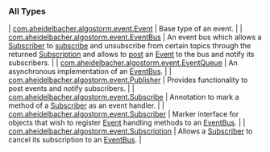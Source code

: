 

### All Types

| [com.aheidelbacher.algostorm.event.Event](../com.aheidelbacher.algostorm.event/-event.md) | Base type of an event. |
| [com.aheidelbacher.algostorm.event.EventBus](../com.aheidelbacher.algostorm.event/-event-bus/index.md) | An event bus which allows a [Subscriber](../com.aheidelbacher.algostorm.event/-subscriber.md) to [subscribe](../com.aheidelbacher.algostorm.event/-event-bus/subscribe.md) and unsubscribe from
certain topics through the returned [Subscription](../com.aheidelbacher.algostorm.event/-subscription/index.md) and allows to [post](../com.aheidelbacher.algostorm.event/-publisher/post.md) an
[Event](../com.aheidelbacher.algostorm.event/-event.md) to the bus and notify its subscribers. |
| [com.aheidelbacher.algostorm.event.EventQueue](../com.aheidelbacher.algostorm.event/-event-queue/index.md) | An asynchronous implementation of an [EventBus](../com.aheidelbacher.algostorm.event/-event-bus/index.md). |
| [com.aheidelbacher.algostorm.event.Publisher](../com.aheidelbacher.algostorm.event/-publisher/index.md) | Provides functionality to post events and notify subscribers. |
| [com.aheidelbacher.algostorm.event.Subscribe](../com.aheidelbacher.algostorm.event/-subscribe/index.md) | Annotation to mark a method of a [Subscriber](../com.aheidelbacher.algostorm.event/-subscriber.md) as an event handler. |
| [com.aheidelbacher.algostorm.event.Subscriber](../com.aheidelbacher.algostorm.event/-subscriber.md) | Marker interface for objects that wish to register [Event](../com.aheidelbacher.algostorm.event/-event.md) handling methods
to an [EventBus](../com.aheidelbacher.algostorm.event/-event-bus/index.md). |
| [com.aheidelbacher.algostorm.event.Subscription](../com.aheidelbacher.algostorm.event/-subscription/index.md) | Allows a [Subscriber](../com.aheidelbacher.algostorm.event/-subscriber.md) to cancel its subscription to an [EventBus](../com.aheidelbacher.algostorm.event/-event-bus/index.md). |

